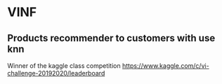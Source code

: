 # VINF
## Products recommender to customers with use knn

Winner of the kaggle class competition 
https://www.kaggle.com/c/vi-challenge-20192020/leaderboard
